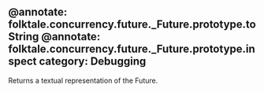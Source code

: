 @annotate: folktale.concurrency.future._Future.prototype.toString
@annotate: folktale.concurrency.future._Future.prototype.inspect
category: Debugging
---

Returns a textual representation of the Future.